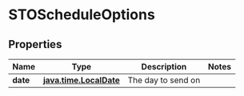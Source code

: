
# STOScheduleOptions

## Properties
| Name | Type | Description | Notes |
| ------------ | ------------- | ------------- | ------------- |
| **date** | [**java.time.LocalDate**](java.time.LocalDate.md) | The day to send on |  |



